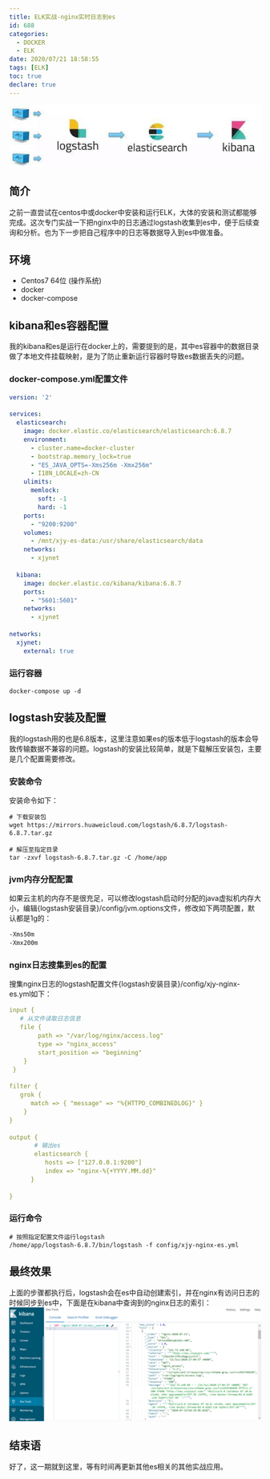 ```yaml
---
title: ELK实战-nginx实时日志到es
id: 688
categories:
  - DOCKER
  - ELK
date: 2020/07/21 18:58:55        
tags: [ELK]
toc: true
declare: true
---
```


![img](/img/xjy/p67000.png)<br/>

## 简介

之前一直尝试在centos中或docker中安装和运行ELK，大体的安装和测试都能够完成。这次专门实战一下把nginx中的日志通过logstash收集到es中，便于后续查询和分析。也为下一步把自己程序中的日志等数据导入到es中做准备。
<!--more-->

## 环境

+ Centos7 64位 (操作系统)
+ docker
+ docker-compose


## kibana和es容器配置
我的kibana和es是运行在docker上的，需要提到的是，其中es容器中的数据目录做了本地文件挂载映射，是为了防止重新运行容器时导致es数据丢失的问题。

### docker-compose.yml配置文件
``` yml
version: '2'

services:
  elasticsearch:
    image: docker.elastic.co/elasticsearch/elasticsearch:6.8.7
    environment:
      - cluster.name=docker-cluster
      - bootstrap.memory_lock=true
      - "ES_JAVA_OPTS=-Xms256m -Xmx256m"
      - I18N_LOCALE=zh-CN
    ulimits:
      memlock:
        soft: -1
        hard: -1
    ports:
      - "9200:9200"
    volumes:
      - /mnt/xjy-es-data:/usr/share/elasticsearch/data
    networks: 
      - xjynet

  kibana:
    image: docker.elastic.co/kibana/kibana:6.8.7
    ports:
      - "5601:5601"
    networks: 
      - xjynet

networks:
  xjynet:
    external: true
```

### 运行容器
```
docker-compose up -d
```

## logstash安装及配置
我的logstash用的也是6.8版本，这里注意如果es的版本低于logstash的版本会导致传输数据不兼容的问题。logstash的安装比较简单，就是下载解压安装包，主要是几个配置需要修改。

### 安装命令
安装命令如下：
``` shell
# 下载安装包
wget https://mirrors.huaweicloud.com/logstash/6.8.7/logstash-6.8.7.tar.gz

# 解压至指定目录
tar -zxvf logstash-6.8.7.tar.gz -C /home/app
```
### jvm内存分配配置
如果云主机的内存不是很充足，可以修改logstash启动时分配的java虚拟机内存大小，编辑{logstash安装目录}/config/jvm.options文件，修改如下两项配置，默认都是1g的：
``` xml
-Xms50m
-Xmx200m
```
### nginx日志搜集到es的配置
搜集nginx日志的logstash配置文件{logstash安装目录}/config/xjy-nginx-es.yml如下：
``` yml
input {
   # 从文件读取日志信息
   file {
        path => "/var/log/nginx/access.log"
        type => "nginx_access"
        start_position => "beginning"
    }
 }
 
filter {
   grok {
      match => { "message" => "%{HTTPD_COMBINEDLOG}" }
    }
}
 
output {
       # 输出es
       elasticsearch {
          hosts => ["127.0.0.1:9200"]
          index => "nginx-%{+YYYY.MM.dd}"
      }
 
}
```

### 运行命令
``` shell
# 按照指定配置文件运行logstash
/home/app/logstash-6.8.7/bin/logstash -f config/xjy-nginx-es.yml
```

## 最终效果
上面的步骤都执行后，logstash会在es中自动创建索引，并在nginx有访问日志的时候同步到es中，下面是在kibana中查询到的nginx日志的索引：
![img](/img/xjy/p67001.png)<br/>


## 结束语
好了，这一期就到这里，等有时间再更新其他es相关的其他实战应用。

